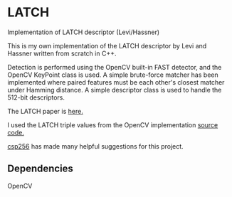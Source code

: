 # LATCH
Implementation of LATCH descriptor (Levi/Hassner)

This is my own implementation of the LATCH descriptor by Levi and Hassner written from scratch in C++.

Detection is performed using the OpenCV built-in FAST detector, and the OpenCV KeyPoint class is used. A simple brute-force matcher has been implemented where paired features must be each other's closest matcher under Hamming distance. A simple descriptor class is used to handle the 512-bit descriptors.

The LATCH paper is [here.](https://talhassner.github.io/home/projects/LATCH/LATCH.pdf)

I used the LATCH triple values from the OpenCV implementation [source code.](https://github.com/opencv/opencv_contrib/blob/master/modules/xfeatures2d/src/latch.cpp)

[csp256](https://github.com/csp256) has made many helpful suggestions for this project.

## Dependencies
OpenCV
